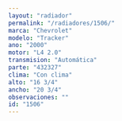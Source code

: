 ```yaml
---
layout: "radiador"
permalink: "/radiadores/1506/"
marca: "Chevrolet"
modelo: "Tracker"
ano: "2000"
motor: "L4 2.0"
transmision: "Automática"
parte: "432327"
clima: "Con clima"
alto: "16 3/4"
ancho: "20 3/4"
observaciones: ""
id: "1506"
---
```


